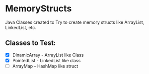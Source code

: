 # MemoryStructs
Java Classes created to Try to create memory structs like ArrayList, LinkedList, etc.


## Classes to Test:
- [x] DinamicArray - ArrayList like Class
- [x] PointedList - LinkedList like class
- [ ] ArrayMap - HashMap like struct
